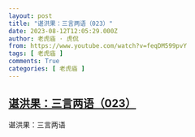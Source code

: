```yaml
---
layout: post
title: "谌洪果：三言两语（023）"
date: 2023-08-12T12:05:29.000Z
author: 老虎庙 · 虎侃
from: https://www.youtube.com/watch?v=feqDM599pvY
tags: [ 老虎庙 ]
comments: True
categories: [ 老虎庙 ]
---
```

<!--1691841929000-->
[谌洪果：三言两语（023）](https://www.youtube.com/watch?v=feqDM599pvY)
------

<div>
谌洪果：三言两语
</div>
